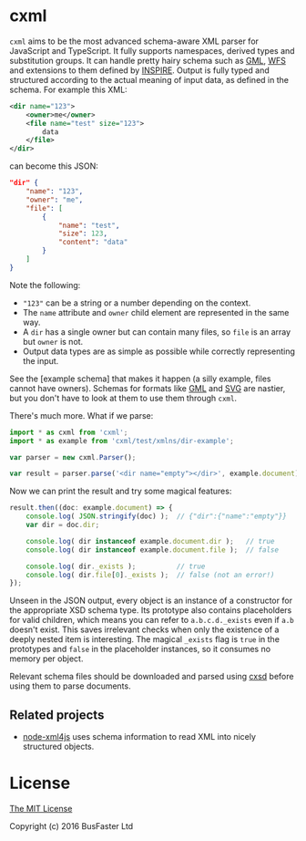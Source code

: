 cxml
====

`cxml` aims to be the most advanced schema-aware XML parser for JavaScript and TypeScript.
It fully supports namespaces, derived types and substitution groups.
It can handle pretty hairy schema such as
[GML](http://www.opengeospatial.org/standards/gml),
[WFS](http://www.opengeospatial.org/standards/wfs) and extensions to them defined by
[INSPIRE](http://inspire.ec.europa.eu/).
Output is fully typed and structured according to the actual meaning of input data, as defined in the schema.
For example this XML:

```xml
<dir name="123">
	<owner>me</owner>
	<file name="test" size="123">
		data
	</file>
</dir>
```

can become this JSON:

```json
"dir" {
	"name": "123",
	"owner": "me",
	"file": [
		{
			"name": "test",
			"size": 123,
			"content": "data"
		}
	]
}
```

Note the following:

- `"123"` can be a string or a number depending on the context.
- The `name` attribute and `owner` child element are represented in the same way.
- A `dir` has a single owner but can contain many files, so `file` is an array but `owner` is not.
- Output data types are as simple as possible while correctly representing the input.

See the [example schema] that makes it happen (a silly example, files cannot have owners).
Schemas for formats like
[GML](http://schemas.opengis.net/gml/3.1.1/base/geometryPrimitives.xsd) and
[SVG](http://www.w3.org/TR/2002/WD-SVG11-20020108/SVG.xsd) are nastier,
but you don't have to look at them to use them through `cxml`.

There's much more. What if we parse:

```typescript
import * as cxml from 'cxml';
import * as example from 'cxml/test/xmlns/dir-example';

var parser = new cxml.Parser();

var result = parser.parse('<dir name="empty"></dir>', example.document);
```

Now we can print the result and try some magical features:

```typescript
result.then((doc: example.document) => {
	console.log( JSON.stringify(doc) );  // {"dir":{"name":"empty"}}
	var dir = doc.dir;

	console.log( dir instanceof example.document.dir );   // true
	console.log( dir instanceof example.document.file );  // false

	console.log( dir._exists );          // true
	console.log( dir.file[0]._exists );  // false (not an error!)
});
```

Unseen in the JSON output, every object is an instance of a constructor for the appropriate XSD schema type.
Its prototype also contains placeholders for valid children, which means you can refer to `a.b.c.d._exists` even if `a.b` doesn't exist.
This saves irrelevant checks when only the existence of a deeply nested item is interesting.
The magical `_exists` flag is `true` in the prototypes and `false` in the placeholder instances, so it consumes no memory per object.

Relevant schema files should be downloaded and parsed using [cxsd](https://github.com/charto/cxsd) before using them to parse documents.

Related projects
----------------

- [node-xml4js](https://github.com/peerlibrary/node-xml4js) uses schema information to read XML into nicely structured objects.

License
=======

[The MIT License](https://raw.githubusercontent.com/charto/cxml/master/LICENSE)

Copyright (c) 2016 BusFaster Ltd
